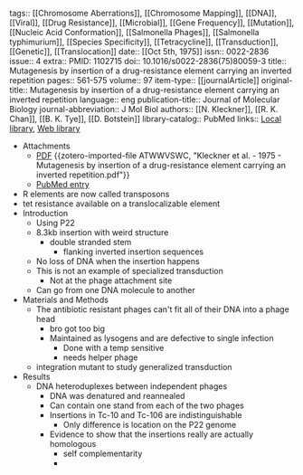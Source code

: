tags:: [[Chromosome Aberrations]], [[Chromosome Mapping]], [[DNA]], [[Viral]], [[Drug Resistance]], [[Microbial]], [[Gene Frequency]], [[Mutation]], [[Nucleic Acid Conformation]], [[Salmonella Phages]], [[Salmonella typhimurium]], [[Species Specificity]], [[Tetracycline]], [[Transduction]], [[Genetic]], [[Translocation]]
date:: [[Oct 5th, 1975]]
issn:: 0022-2836
issue:: 4
extra:: PMID: 1102715
doi:: 10.1016/s0022-2836(75)80059-3
title:: Mutagenesis by insertion of a drug-resistance element carrying an inverted repetition
pages:: 561-575
volume:: 97
item-type:: [[journalArticle]]
original-title:: Mutagenesis by insertion of a drug-resistance element carrying an inverted repetition
language:: eng
publication-title:: Journal of Molecular Biology
journal-abbreviation:: J Mol Biol
authors:: [[N. Kleckner]], [[R. K. Chan]], [[B. K. Tye]], [[D. Botstein]]
library-catalog:: PubMed
links:: [Local library](zotero://select/library/items/NYX9NGTI), [Web library](https://www.zotero.org/users/6106196/items/NYX9NGTI)

- Attachments
	- [PDF](zotero://select/library/items/ATWWVSWC) {{zotero-imported-file ATWWVSWC, "Kleckner et al. - 1975 - Mutagenesis by insertion of a drug-resistance element carrying an inverted repetition.pdf"}}
	- [PubMed entry](http://www.ncbi.nlm.nih.gov/pubmed/1102715)
- R elements are now called transposons
- tet resistance available on a translocalizable element
- Introduction
	- Using P22
	- 8.3kb insertion with weird structure
		- double stranded stem
			- flanking inverted insertion sequences
	- No loss of DNA when the insertion happens
	- This is not an example of specialized transduction
		- Not at the phage attachment site
	- Can go from one DNA molecule to another
- Materials and Methods
	- The antibiotic resistant phages can't fit all of their DNA into a phage head
		- bro got too big
		- Maintained as lysogens and are defective to single infection
			- Done with a temp sensitive
			- needs helper phage
	- integration mutant to study generalized transduction
- Results
	- DNA heteroduplexes between independent phages
		- DNA was denatured and reannealed
		- Can contain one stand from each of the two phages
		- Insertions in Tc-10 and Tc-106 are indistinguishable
			- Only difference is location on the P22 genome
		- Evidence to show that the insertions really are actually homologous
			- self complementarity
			-